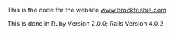 This is the code for the website www.brockfrisbie.com

This is done in Ruby Version 2.0.0;  Rails Version 4.0.2
